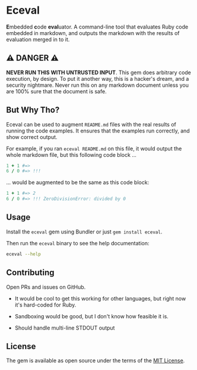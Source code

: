 Eceval
======

**E**mbedded **c**ode **eval**uator. A command-line tool that evaluates Ruby
code embedded in markdown, and outputs the markdown with the results of
evaluation merged in to it.

:warning: DANGER :warning:
--------------------------

**NEVER RUN THIS WITH UNTRUSTED INPUT**. This gem does arbitrary code execution,
by design. To put it another way, this is a hacker's dream, and a security
nightmare. Never run this on any markdown document unless you are 100% sure that
the document is safe.


But Why Tho?
------------

Eceval can be used to augment `README.md` files with the real results of running
the code examples. It ensures that the examples run correctly, and show correct
output.

For example, if you ran `eceval README.md` on this file, it would output the
whole markdown file, but this following code block ...

```ruby
1 + 1 #=>
6 / 0 #=> !!!
```

... would be augmented to be the same as this code block:

```ruby
1 + 1 #=> 2
6 / 0 #=> !!! ZeroDivisionError: divided by 0
```

Usage
-----

Install the `eceval` gem using Bundler or just `gem install eceval`.

Then run the `eceval` binary to see the help documentation:

```bash
eceval --help
```

Contributing
------------

Open PRs and issues on GitHub.

 - It would be cool to get this working for other languages, but right now it's
   hard-coded for Ruby.

 - Sandboxing would be good, but I don't know how feasible it is.

 - Should handle multi-line STDOUT output


License
-------

The gem is available as open source under the terms of the [MIT License](https://opensource.org/licenses/MIT).

